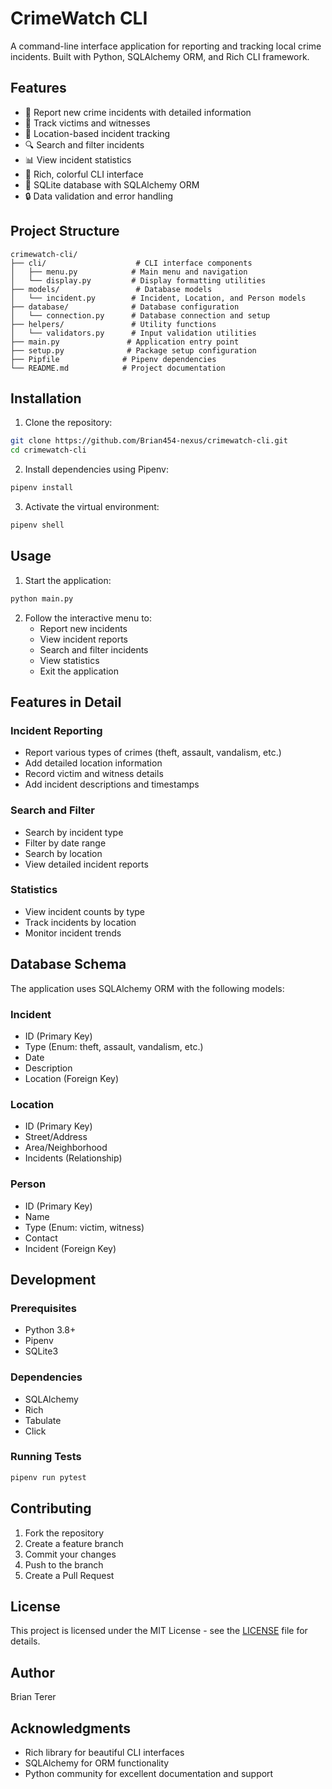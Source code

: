 # CrimeWatch CLI

A command-line interface application for reporting and tracking local crime incidents. Built with Python, SQLAlchemy ORM, and Rich CLI framework.

## Features

- 📝 Report new crime incidents with detailed information
- 👥 Track victims and witnesses
- 📍 Location-based incident tracking
- 🔍 Search and filter incidents
- 📊 View incident statistics
- 🎨 Rich, colorful CLI interface
- 💾 SQLite database with SQLAlchemy ORM
- 🔒 Data validation and error handling

## Project Structure

```
crimewatch-cli/
├── cli/                    # CLI interface components
│   ├── menu.py            # Main menu and navigation
│   └── display.py         # Display formatting utilities
├── models/                 # Database models
│   └── incident.py        # Incident, Location, and Person models
├── database/              # Database configuration
│   └── connection.py      # Database connection and setup
├── helpers/               # Utility functions
│   └── validators.py      # Input validation utilities
├── main.py               # Application entry point
├── setup.py              # Package setup configuration
├── Pipfile              # Pipenv dependencies
└── README.md            # Project documentation
```

## Installation

1. Clone the repository:

```bash
git clone https://github.com/Brian454-nexus/crimewatch-cli.git
cd crimewatch-cli
```

2. Install dependencies using Pipenv:

```bash
pipenv install
```

3. Activate the virtual environment:

```bash
pipenv shell
```

## Usage

1. Start the application:

```bash
python main.py
```

2. Follow the interactive menu to:
   - Report new incidents
   - View incident reports
   - Search and filter incidents
   - View statistics
   - Exit the application

## Features in Detail

### Incident Reporting

- Report various types of crimes (theft, assault, vandalism, etc.)
- Add detailed location information
- Record victim and witness details
- Add incident descriptions and timestamps

### Search and Filter

- Search by incident type
- Filter by date range
- Search by location
- View detailed incident reports

### Statistics

- View incident counts by type
- Track incidents by location
- Monitor incident trends

## Database Schema

The application uses SQLAlchemy ORM with the following models:

### Incident

- ID (Primary Key)
- Type (Enum: theft, assault, vandalism, etc.)
- Date
- Description
- Location (Foreign Key)

### Location

- ID (Primary Key)
- Street/Address
- Area/Neighborhood
- Incidents (Relationship)

### Person

- ID (Primary Key)
- Name
- Type (Enum: victim, witness)
- Contact
- Incident (Foreign Key)

## Development

### Prerequisites

- Python 3.8+
- Pipenv
- SQLite3

### Dependencies

- SQLAlchemy
- Rich
- Tabulate
- Click

### Running Tests

```bash
pipenv run pytest
```

## Contributing

1. Fork the repository
2. Create a feature branch
3. Commit your changes
4. Push to the branch
5. Create a Pull Request

## License

This project is licensed under the MIT License - see the [LICENSE](LICENSE) file for details.

## Author

Brian Terer

## Acknowledgments

- Rich library for beautiful CLI interfaces
- SQLAlchemy for ORM functionality
- Python community for excellent documentation and support
